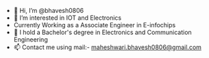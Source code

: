 - 👋 Hi, I’m @bhavesh0806
- 👀 I’m interested in IOT and Electronics 
- Currently Working as a Associate Engineer in E-infochips
- 🌱 I hold a Bachelor's degree in Electronics and Communication Engineering
- 📫 Contact me using mail:- maheshwari.bhavesh0806@gmail.com
<!---
bhavesh0806/bhavesh0806 is a ✨ special ✨ repository because its `README.md` (this file) appears on your GitHub profile.
You can click the Preview link to take a look at your changes.
--->
